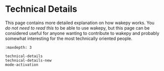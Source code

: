 # Technical Details

This page contains more detailed explanation on how wakepy works.  You  *do not need to read this* to be able to use wakepy, but this page can be considered useful for anyone wanting to contribute to wakepy and probably somewhat interesting for the most technically oriented people.

```{toctree}
:maxdepth: 3

technical-details
technical-details-new
mode-activation
```

